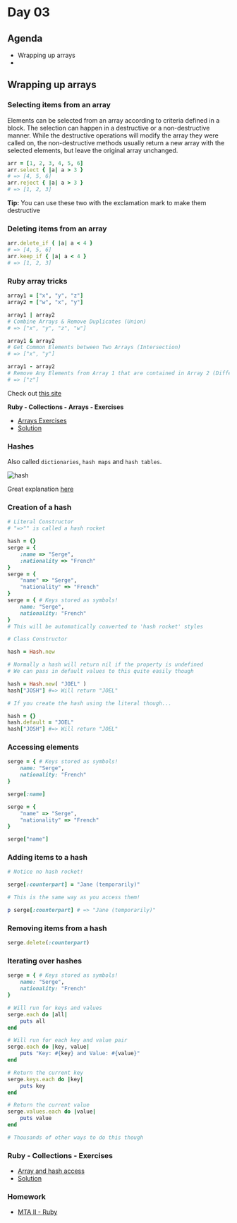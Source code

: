 # Day 03

## Agenda

- Wrapping up arrays
- 

## Wrapping up arrays

### Selecting items from an array

Elements can be selected from an array according to criteria defined in a block. The selection can happen in a destructive or a non-destructive manner. While the destructive operations will modify the array they were called on, the non-destructive methods usually return a new array with the selected elements, but leave the original array unchanged.

```ruby
arr = [1, 2, 3, 4, 5, 6]
arr.select { |a| a > 3 }
# => [4, 5, 6]
arr.reject { |a| a > 3 }
# => [1, 2, 3]
```

**Tip:** You can use these two with the exclamation mark to make them destructive

### Deleting items from an array

```ruby
arr.delete_if { |a| a < 4 }
# => [4, 5, 6]
arr.keep_if { |a| a < 4 }
# => [1, 2, 3]       
```

### Ruby array tricks

```ruby
array1 = ["x", "y", "z"]
array2 = ["w", "x", "y"]

array1 | array2
# Combine Arrays & Remove Duplicates (Union)
# => ["x", "y", "z", "w"]

array1 & array2
# Get Common Elements between Two Arrays (Intersection)
# => ["x", "y"]

array1 - array2
# Remove Any Elements from Array 1 that are contained in Array 2 (Difference)
# => ["z"]
```

Check out [this site](https://sites.google.com/site/dhtopics/Home/ruby-essentials/advanced-ruby-arrays)

**Ruby - Collections - Arrays - Exercises**

* [Arrays Exercises](https://gist.github.com/wofockham/64bc0aa2857797dc4e57)
* [Solution](https://github.com/wofockham/wdi-30/blob/master/05-ruby/arrays.rb)

### Hashes

Also called `dictionaries`, `hash maps` and `hash tables`.

![hash](https://github.com/fedelopez/repository/blob/master/ga-seifx01/week-07/img/hash-table.png)

Great explanation [here](http://ruby-for-beginners.rubymonstas.org/built_in_classes/hashes.html)

### Creation of a hash

```ruby
# Literal Constructor
# "=>"" is called a hash rocket

hash = {}
serge = {
    :name => "Serge",
    :nationality => "French"
}
serge = {
    "name" => "Serge",
    "nationality" => "French"
}
serge = { # Keys stored as symbols!
    name: "Serge",
    nationality: "French"
}
# This will be automatically converted to 'hash rocket' styles

# Class Constructor

hash = Hash.new

# Normally a hash will return nil if the property is undefined
# We can pass in default values to this quite easily though

hash = Hash.new( "JOEL" )
hash["JOSH"] #=> Will return "JOEL"

# If you create the hash using the literal though...

hash = {}
hash.default = "JOEL"
hash["JOSH"] #=> Will return "JOEL"
```

### **Accessing elements**

```ruby
serge = { # Keys stored as symbols!
    name: "Serge",
    nationality: "French"
}

serge[:name]

serge = {
    "name" => "Serge",
    "nationality" => "French"
}

serge["name"]
```

### Adding items to a hash

```ruby
# Notice no hash rocket!

serge[:counterpart] = "Jane (temporarily)"

# This is the same way as you access them!

p serge[:counterpart] # => "Jane (temporarily)"
```

### Removing items from a hash

```ruby
serge.delete(:counterpart)
```

### Iterating over hashes

```ruby
serge = { # Keys stored as symbols!
    name: "Serge",
    nationality: "French"
}

# Will run for keys and values
serge.each do |all|
    puts all
end

# Will run for each key and value pair
serge.each do |key, value|
    puts "Key: #{key} and Value: #{value}"
end

# Return the current key
serge.keys.each do |key|
    puts key
end

# Return the current value
serge.values.each do |value|
    puts value
end

# Thousands of other ways to do this though
```

### Ruby - Collections - Exercises

* [Array and hash access](https://gist.github.com/wofockham/50a52e9399075709fe87)
* [Solution](https://github.com/wofockham/wdi-30/tree/master/05-ruby)

### Homework

* [MTA II - Ruby](https://gist.github.com/wofockham/399e315a90e04a867455)
